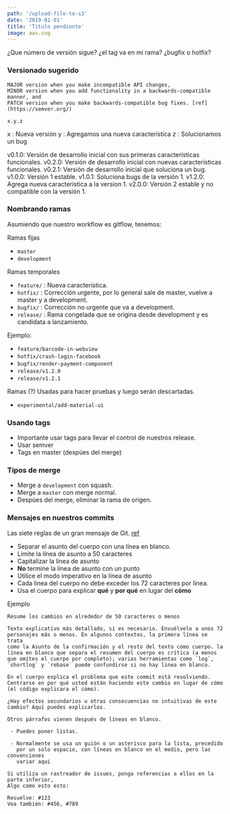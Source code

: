 ```yaml
---
path: '/upload-file-to-s3'
date: '2019-01-01'
title: 'Titulo pendiente'
image: aws.svg
---
```


¿Que número de versión sigue? ¿el tag va en mi rama? ¿bugfix o hotfix?

### Versionado sugerido

>

    MAJOR version when you make incompatible API changes,
    MINOR version when you add functionality in a backwards-compatible manner, and
    PATCH version when you make backwards-compatible bug fixes. [ref](https://semver.org/)

`x.y.z`

x : Nueva versión
y : Agregamos una nueva característica
z : Solucionamos un bug

v0.1.0: Versión de desarrollo inicial con sus primeras características funcionales.
v0.2.0: Versión de desarrollo inicial con nuevas características funcionales.
v0.2.1: Versión de desarrollo inicial que soluciona un bug.
v1.0.0: Versión 1 estable.
v1.0.1: Soluciona bugs de la versión 1.
v1.2.0: Agrega nueva característica a la version 1.
v2.0.0: Versión 2 estable y no compatible con la versión 1.

### Nombrando ramas

Asumiendo que nuestro workflow es gitflow, tenemos:

Ramas fijas

- `master`
- `development`

Ramas temporales

- `feature/` : Nueva característica.
- `hotfix/` : Corrección urgente, por lo general sale de master, vuelve a master y a development.
- `bugfix/` : Corrección no urgente que va a development.
- `release/` : Rama congelada que se origina desde development y es candidata a lanzamiento.

Ejemplo:

- `feature/barcode-in-webview`
- `hotfix/crash-login-facebook`
- `bugfix/render-payment-component`
- `release/v1.2.0`
- `release/v1.2.1`

Ramas (?)
Usadas para hacer pruebas y luego serán descartadas.

- `experimental/add-material-ui`

### Usando tags

- Importante usar tags para llevar el control de nuestros release.
- Usar semver
- Tags en master (despúes del merge)

### Tipos de merge

- Merge a `development` con squash.
- Merge a `master` con merge normal.
- Despúes del merge, eliminar la rama de origen.

### Mensajes en nuestros commits

Las siete reglas de un gran mensaje de Git. [ref](https://chris.beams.io/posts/git-commit/)

- Separar el asunto del cuerpo con una línea en blanco.
- Limite la línea de asunto a 50 caracteres
- Capitalizar la línea de asunto
- **No** termine la línea de asunto con un punto
- Utilice el modo imperativo en la línea de asunto
- Cada linea del cuerpo no debe exceder los 72 caracteres por linea.
- Usa el cuerpo para explicar **qué** y **por qué** en lugar del **cómo**

Ejemplo

```
Resume los cambios en alrededor de 50 caracteres o menos

Texto explicativo más detallado, si es necesario. Envuélvelo a unos 72
personajes más o menos. En algunos contextos, la primera línea se trata
como la Asunto de la confirmación y el resto del texto como cuerpo. la
línea en blanco que separa el resumen del cuerpo es crítica (a menos
que omites el cuerpo por completo); varias herramientas como `log`,
`shortlog` y `rebase` puede confundirse si no hay linea en blanco.

En el cuerpo explica el problema que este commit está resolviendo.
Centrarse en por qué usted están haciendo este cambio en lugar de cómo
(el código explicara el cómo).

¿Hay efectos secundarios u otras consecuencias no intuitivas de este
cambio? Aquí puedes explicarlos.

Otros párrafos vienen después de líneas en blanco.

 - Puedes poner listas.

 - Normalmente se usa un guión o un asterisco para la lista, precedido
   por un solo espacio, con líneas en blanco en el medio, pero las convenciones
   variar aqui

Si utiliza un rastreador de issues, ponga referencias a ellos en la parte inferior,
Algo como esto esto:

Resuelve: #123
Vea también: #456, #789
```
